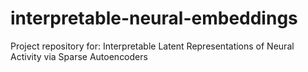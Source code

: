 # interpretable-neural-embeddings
Project repository for: Interpretable Latent Representations of Neural Activity via Sparse Autoencoders
